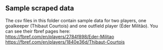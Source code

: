 ## Sample scraped data

The csv files in this folder contain sample data for two players, one goalkeeper (Thibaut Courtois) and one outfield player (Éder Militão). You can see their fbref pages here:
https://fbref.com/en/players/2784f898/Eder-Militao
https://fbref.com/en/players/1840e36d/Thibaut-Courtois